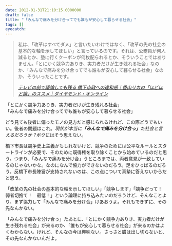```yaml
---
date: 2012-01-31T21:10:15.0000000
draft: false
title: "「みんなで痛みを分け合ってでも誰もが安心して暮らせる社会」"
tags: []
eyecatch: 
---
```


<blockquote cite="http://diamond.jp/articles/-/15901?page=2">
<p>私は、「改革はすべてダメ」と言いたいわけではなく、「改革の先の社会の基本的な軸を示してほしい」と言っているのです。それは、公務員が何人減るとか、塾に行くクーポンが何枚配られるとか、そういうことではありません。「とにかく競争力ありき、実力者だけが生き残れる社会」なのか、「みんなで痛みを分け合ってでも誰もが安心して暮らせる社会」なのか、そういったことです。</p>

<cite><a href="http://diamond.jp/articles/-/15901?page=2">&#x30C6;&#x30EC;&#x30D3;&#x306E;&#x524D;&#x3067;&#x8B70;&#x8AD6;&#x3057;&#x3066;&#x3082;&#x6B8B;&#x308B; &#x6A4B;&#x4E0B;&#x5E02;&#x653F;&#x3078;&#x306E;&#x9055;&#x548C;&#x611F;&#xFF5C;&#x9999;&#x5C71;&#x30EA;&#x30AB;&#x306E;&#x300C;&#x307B;&#x3069;&#x307B;&#x3069;&#x8AD6;&#x300D;&#x306E;&#x30B9;&#x30B9;&#x30E1;&#xFF5C;&#x30C0;&#x30A4;&#x30E4;&#x30E2;&#x30F3;&#x30C9;&#x30FB;&#x30AA;&#x30F3;&#x30E9;&#x30A4;&#x30F3;</a></cite>
</blockquote>
<p>「とにかく競争力ありき、実力者だけが生き残れる社会」<br />
「みんなで痛みを分け合ってでも誰もが安心して暮らせる社会」</p><p>どう見ても後者に偏ったモノの見方だと感じられるけれど、この際どうでもいい。後者の問題はこれ。<i>現状が本当に<b>「みんなで痛みを分け合っ」</b>た社会と言えるだろうか？</i>ボクにはそう思えない。</p><p>橋下市長は競争史上主義かもしれないけど、競争のためには公平なルールとスタートラインが必要で、そのために既得権を取り除くことから始めているのだと思う。つまり、「みんなで痛みを分け合」うところまでは、両者意見が一致しているのじゃないかな。なのになんで協力ができないのだろう。足をひっぱるのだろう。反橋下市長陣営が支持されないのは、この点について真摯に答えないからだと思う。</p><p>「改革の先の社会の基本的な軸を示してほしい」「競争します」「競争だって！　弱者切捨て！　最低！」という論理に持ち込みたいのだろうけど、そんなことより、まず協力して「みんなで痛みを分け合」けあおうよ。それもできずに、その先なんかない。</p><p>「みんなで痛みを分け合っ」たあとに、「とにかく競争力ありき、実力者だけが生き残れる社会」が来るのか、「誰もが安心して暮らせる社会」が来るのかはよくわからない。けれど、そんなの今は興味ない。さっさと膿は出し切らないと、その先なんかないんだよ。</p>
